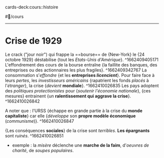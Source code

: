 
cards-deck:cours::histoire

#📝/cours 

---
# Crise de 1929
Le crack ("jour noir") qui frappe la ==bourse== de {New-York} le {24 octobre 1929} déstabilise {tout les *Etats-Unis d'Amérique*}. 
^1662409405171
L'effondrement des cours de la bourse entraîne {la faillite des banques, des entreprises ou des actionnaires les plus fragiles}.
^1662409342767
La consommation s'*effondre* {et les **entreprises *licencient***}. Pour faire face à leurs *pertes*, les *investisseurs américains* {rapatrient les fonds *placés* à l'*étranger*}, la crise {*devient* **mondiale**}.
^1662410026835
Les pays adoptent des *politiques protectionistes* pour {*soutenir l'économie nationale*}, {ces mesures} entrainent {un **ralentissement qui aggrave la crise**}.
^1662410026842

A noter que : l'URSS {échappe en grande partie à la crise du **monde capitaliste**} car elle {*développe* son **propre modèle économique** (*communisme*)}.
^1662410026847

{Les conséquences **sociales**} de la crise sont *terribles*. **Les épargnants** sont *ruinés*.
^1662410026851
- exemple : la *misère* déclenche une **marche de la faim**, d'*oeuvres de charité*, de *soupes populaires*.
